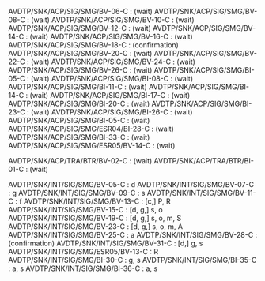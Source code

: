AVDTP/SNK/ACP/SIG/SMG/BV-06-C : (wait)
AVDTP/SNK/ACP/SIG/SMG/BV-08-C : (wait)
AVDTP/SNK/ACP/SIG/SMG/BV-10-C : (wait)
AVDTP/SNK/ACP/SIG/SMG/BV-12-C : (wait)
AVDTP/SNK/ACP/SIG/SMG/BV-14-C : (wait)
AVDTP/SNK/ACP/SIG/SMG/BV-16-C : (wait)
AVDTP/SNK/ACP/SIG/SMG/BV-18-C : (confirmation)
AVDTP/SNK/ACP/SIG/SMG/BV-20-C : (wait)
AVDTP/SNK/ACP/SIG/SMG/BV-22-C : (wait)
AVDTP/SNK/ACP/SIG/SMG/BV-24-C : (wait)
AVDTP/SNK/ACP/SIG/SMG/BV-26-C : (wait)
AVDTP/SNK/ACP/SIG/SMG/BI-05-C : (wait)
AVDTP/SNK/ACP/SIG/SMG/BI-08-C : (wait)
AVDTP/SNK/ACP/SIG/SMG/BI-11-C : (wait)
AVDTP/SNK/ACP/SIG/SMG/BI-14-C : (wait)
AVDTP/SNK/ACP/SIG/SMG/BI-17-C : (wait)
AVDTP/SNK/ACP/SIG/SMG/BI-20-C : (wait)
AVDTP/SNK/ACP/SIG/SMG/BI-23-C : (wait)
AVDTP/SNK/ACP/SIG/SMG/BI-26-C : (wait)
AVDTP/SNK/ACP/SIG/SMG/BI-05-C : (wait)
AVDTP/SNK/ACP/SIG/SMG/ESR04/BI-28-C : (wait)
AVDTP/SNK/ACP/SIG/SMG/BI-33-C : (wait)
AVDTP/SNK/ACP/SIG/SMG/ESR05/BV-14-C : (wait)

AVDTP/SNK/ACP/TRA/BTR/BV-02-C : (wait)
AVDTP/SNK/ACP/TRA/BTR/BI-01-C : (wait)

AVDTP/SNK/INT/SIG/SMG/BV-05-C : d
AVDTP/SNK/INT/SIG/SMG/BV-07-C : g
AVDTP/SNK/INT/SIG/SMG/BV-09-C : s
AVDTP/SNK/INT/SIG/SMG/BV-11-C : f
AVDTP/SNK/INT/SIG/SMG/BV-13-C : [c,] P, R
AVDTP/SNK/INT/SIG/SMG/BV-15-C : [d, g,] s, o 
AVDTP/SNK/INT/SIG/SMG/BV-19-C : [d, g,] s, o, m, S
AVDTP/SNK/INT/SIG/SMG/BV-23-C : [d, g,] s, o, m, A
AVDTP/SNK/INT/SIG/SMG/BV-25-C : a
AVDTP/SNK/INT/SIG/SMG/BV-28-C : (confirmation)
AVDTP/SNK/INT/SIG/SMG/BV-31-C : [d,] g, s
AVDTP/SNK/INT/SIG/SMG/ESR05/BV-13-C : R
AVDTP/SNK/INT/SIG/SMG/BI-30-C : g, s 
AVDTP/SNK/INT/SIG/SMG/BI-35-C : a, s
AVDTP/SNK/INT/SIG/SMG/BI-36-C : a, s

